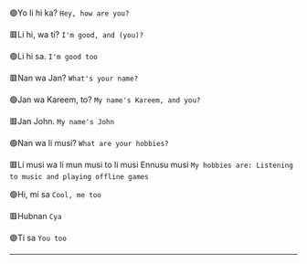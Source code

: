 🟢Yo li hi ka?
`Hey, how are you?`

🟥Li hi, wa ti?
`I'm good, and (you)?`

🟢Li hi sa.
`I'm good too`

🟥Nan wa Jan?
`What's your name?`

🟢Jan wa Kareem, to?
`My name's Kareem, and you?`

🟥Jan John.
`My name's John`

🟢Nan wa li musi?
`What are your hobbies?`

🟥Li musi wa li mun musi to li musi Ennusu musi
`My hobbies are: Listening to music and playing offline games`

🟢Hi, mi sa
`Cool, me too`

🟥Hubnan
`Cya`

🟢Ti sa
`You too`

***
